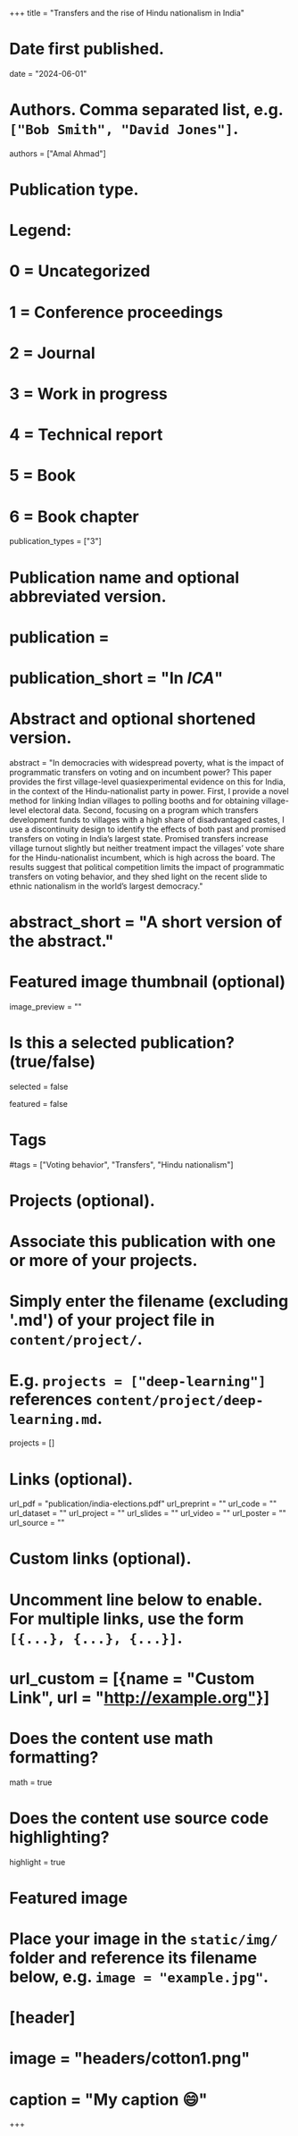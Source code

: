 +++
title = "Transfers and the rise of Hindu nationalism in India"

# Date first published.
date = "2024-06-01"

# Authors. Comma separated list, e.g. `["Bob Smith", "David Jones"]`.
authors = ["Amal Ahmad"]

# Publication type.
# Legend:
# 0 = Uncategorized
# 1 = Conference proceedings
# 2 = Journal
# 3 = Work in progress
# 4 = Technical report
# 5 = Book
# 6 = Book chapter
publication_types = ["3"]

# Publication name and optional abbreviated version.
# publication = 
# publication_short = "In *ICA*"

# Abstract and optional shortened version.
abstract = "In democracies with widespread poverty, what is the impact of programmatic transfers on voting and on incumbent power? This paper provides the first village-level quasiexperimental evidence on this for India, in the context of the Hindu-nationalist party in power. First, I provide a novel method for linking Indian villages to polling booths and for obtaining village-level electoral data. Second, focusing on a program which transfers development funds to villages with a high share of disadvantaged castes, I use a discontinuity design to identify the effects of both past and promised transfers on voting in India’s largest state. Promised transfers increase village turnout slightly but neither treatment impact the villages’ vote share for the Hindu-nationalist incumbent, which is high across the board. The results suggest that political competition limits the impact of programmatic transfers on voting behavior, and they shed light on the recent slide to ethnic nationalism in the world’s largest democracy."
# abstract_short = "A short version of the abstract."

# Featured image thumbnail (optional)
image_preview = ""

# Is this a selected publication? (true/false)
 selected = false
 
 featured = false
 
 # Tags
 
 #tags = ["Voting behavior", "Transfers", "Hindu nationalism"]

# Projects (optional).
#   Associate this publication with one or more of your projects.
#   Simply enter the filename (excluding '.md') of your project file in `content/project/`.
#   E.g. `projects = ["deep-learning"]` references `content/project/deep-learning.md`.
projects = []

# Links (optional).
url_pdf = "publication/india-elections.pdf"
url_preprint = ""
url_code = ""
url_dataset = ""
url_project = ""
url_slides = ""
url_video = ""
url_poster = ""
url_source = ""

# Custom links (optional).
#   Uncomment line below to enable. For multiple links, use the form `[{...}, {...}, {...}]`.
# url_custom = [{name = "Custom Link", url = "http://example.org"}]

# Does the content use math formatting?
math = true

# Does the content use source code highlighting?
highlight = true

# Featured image
# Place your image in the `static/img/` folder and reference its filename below, e.g. `image = "example.jpg"`.
# [header]
# image = "headers/cotton1.png"
# caption = "My caption 😄"

+++

